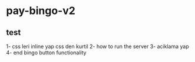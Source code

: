 # pay-bingo-v2
## test




1- css leri inline yap css den kurtil
2- how to run the server
3- aciklama yap
4- end bingo button functionality
